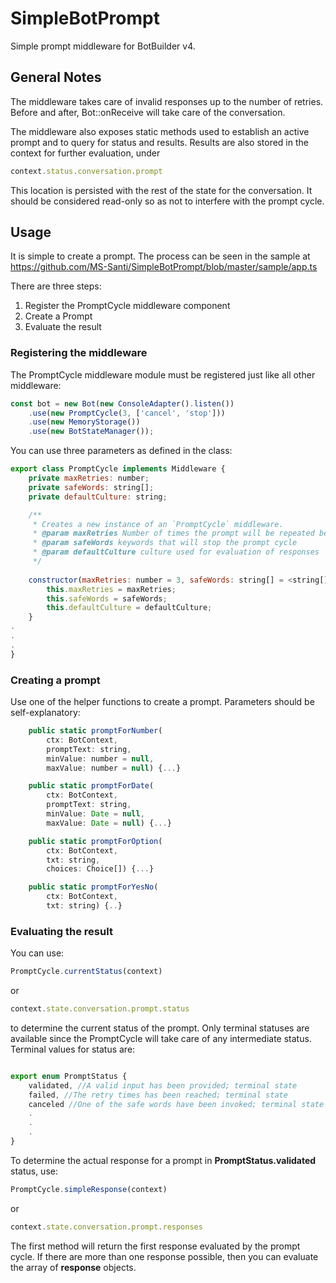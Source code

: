 # SimpleBotPrompt
Simple prompt middleware for BotBuilder v4.

## General Notes
The middleware takes care of invalid responses up to the number of retries. Before and after, Bot::onReceive will take care of the conversation.

The middleware also exposes static methods used to establish an active prompt and to query for status and results. Results are also stored in the context for further evaluation, under 

```javascript
context.status.conversation.prompt
```

This location is persisted with the rest of the state for the conversation. It should be considered read-only so as not to interfere with the prompt cycle.

## Usage
It is simple to create a prompt. The process can be seen in the sample at https://github.com/MS-Santi/SimpleBotPrompt/blob/master/sample/app.ts

There are three steps:
1. Register the PromptCycle middleware component
1. Create a Prompt
1. Evaluate the result

### Registering the middleware

The PromptCycle middleware module must be registered just like all other middleware:

```javascript
const bot = new Bot(new ConsoleAdapter().listen())
    .use(new PromptCycle(3, ['cancel', 'stop']))
    .use(new MemoryStorage())
    .use(new BotStateManager());
```
You can use three parameters as defined in the class:

```javascript
export class PromptCycle implements Middleware {
    private maxRetries: number;
    private safeWords: string[];
    private defaultCulture: string;

    /**
     * Creates a new instance of an `PromptCycle` middleware.
     * @param maxRetries Number of times the prompt will be repeated before considered failed.
     * @param safeWords keywords that will stop the prompt cycle
     * @param defaultCulture culture used for evaluation of responses
     */
    
    constructor(maxRetries: number = 3, safeWords: string[] = <string[]>[], defaultCulture = Culture.English) {
        this.maxRetries = maxRetries;
        this.safeWords = safeWords;
        this.defaultCulture = defaultCulture;
    }
.
.
.
}
```
### Creating a prompt

Use one of the helper functions to create a prompt. Parameters should be self-explanatory:

```javascript
    public static promptForNumber(
        ctx: BotContext,
        promptText: string,
        minValue: number = null,
        maxValue: number = null) {...}

    public static promptForDate(
        ctx: BotContext,
        promptText: string,
        minValue: Date = null,
        maxValue: Date = null) {...}        

    public static promptForOption(
        ctx: BotContext,
        txt: string,
        choices: Choice[]) {...}

    public static promptForYesNo(
        ctx: BotContext,
        txt: string) {..}
```
### Evaluating the result

You can use:

```javascript
PromptCycle.currentStatus(context)
```
or
```javascript
context.state.conversation.prompt.status
```


to determine the current status of the prompt. Only terminal statuses are available since the PromptCycle will take care of any intermediate status. Terminal values for status are:

```javascript

export enum PromptStatus {
    validated, //A valid input has been provided; terminal state
    failed, //The retry times has been reached; terminal state
    canceled //One of the safe words have been invoked; terminal state
    .
    .
    .
}

```

To determine the actual response for a prompt in **PromptStatus.validated** status, use:

```javascript
PromptCycle.simpleResponse(context)
```
or
```javascript
context.state.conversation.prompt.responses
```
The first method will return the first response evaluated by the prompt cycle.
If there are more than one response possible, then you can evaluate the array of **response** objects.
